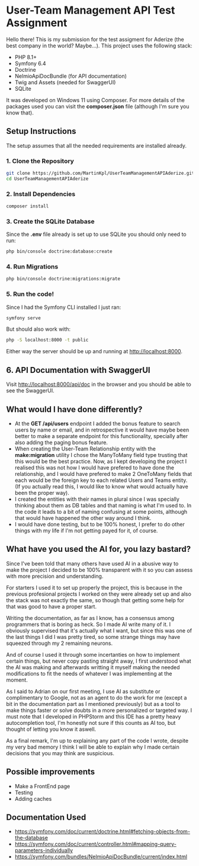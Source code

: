 # User-Team Management API Test Assignment
Hello there! This is my submission for the test assigment for Aderize (the best company in the world? Maybe...). This project uses the following stack:

* PHP 8.1+
* Symfony 6.4
* Doctrine
* NelmioApiDocBundle (for API documentation)
* Twig and Assets (needed for SwaggerUI)
* SQLite

It was developed on Windows 11 using Composer. For more details of the packages used you can visit the **composer.json** file (although I'm sure you know that).

## Setup Instructions

The setup assumes that all the needed requirements are installed already.

### 1. Clone the Repository

```bash
git clone https://github.com/MartinKpl/UserTeamManagementAPIAderize.git
cd UserTeamManagementAPIAderize
```

### 2. Install Dependencies

```bash
composer install
```

### 3. Create the SQLite Database

Since the **.env** file already is set up to use SQLite you should only need to run:

```bash
php bin/console doctrine:database:create
```

### 4. Run Migrations

```bash
php bin/console doctrine:migrations:migrate
```

### 5. Run the code!

Since I had the Symfony CLI installed I just ran:

```bash
symfony serve
```

But should also work with:

```bash
php -S localhost:8000 -t public
```

Either way the server should be up and running at [http://localhost:8000](http://localhost:8000).

## 6. API Documentation with SwaggerUI

Visit [http://localhost:8000/api/doc](http://localhost:8000/api/doc) in the browser and you should be able to see the SwaggerUI.

## What would I have done differently?

* At the **GET /api/users** endpoint I added the bonus feature to search users by name or email, and in retrospective it would have maybe been better to make a separate endpoint for this functionality, specially after also adding the paging bonus feature.
* When creating the User-Team Relationship entity with the **make:migration** utility I chose the ManyToMany field type trusting that this would be the best practice. Now, as I kept developing the project I realised this was not how I would have prefered to have done the relationship, and I would have prefered to make 2 OneToMany fields that each would be the foreign key to each related Users and Teams entity. (If you actually read this, I would like to know what would actually have been the proper way).
* I created the entities with their names in plural since I was specially thinking about them as DB tables and that naming is what I'm used to. In the code it leads to a bit of naming confusing at some points, although that would have happened the other way around I think.
* I would have done testing, but to be 100% honest, I prefer to do other things with my life if I'm not getting payed for it, of course.

## What have you used the AI for, you lazy bastard?

Since I've been told that many others have used AI in a abusive way to make the project I decided to be 100% transparent with it so you can assess with more precision and understanding.

For starters I used it to set up properly the project, this is because in the previous profesional projects I worked on they were already set up and also the stack was not exactly the same, so though that getting some help for that was good to have a proper start.

Writing the documentation, as far as I know, has a consensus among programmers that is boring as heck. So I made AI write many of it. I obviously supervised that it's actually what I want, but since this was one of the last things I did I was pretty tired, so some strange things may have squeezed through my 2 remaining neurons.

And of course I used it through some incertanties on how to implement certain things, but never copy pasting straight away, I first understood what the AI was making and afterwards writting it myself making the needed modifications to fit the needs of whatever I was implementing at the moment.

As I said to Adrian on our first meeting, I use AI as substitute or complimentary to Google, not as an agent to do the work for me (except a bit in the documentation part as I mentioned previously) but as a tool to make things faster or solve doubts in a more personalized or targeted way. I must note that I developed in PHPStorm and this IDE has a pretty heavy autocompletion tool, I'm honestly not sure if this counts as AI too, but thought of letting you know it aswell.

As a final remark, I'm up to explaining any part of the code I wrote, despite my very bad memory I think I will be able to explain why I made certain decisions that you may think are suspicious.

## Possible improvements

* Make a FrontEnd page
* Testing
* Adding caches

## Documentation Used

* https://symfony.com/doc/current/doctrine.html#fetching-objects-from-the-database
* https://symfony.com/doc/current/controller.html#mapping-query-parameters-individually
* https://symfony.com/bundles/NelmioApiDocBundle/current/index.html
